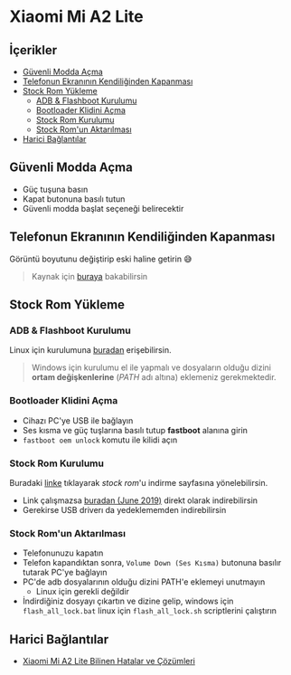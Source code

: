 # Xiaomi Mi A2 Lite <!-- omit in toc -->

## İçerikler <!-- omit in toc -->

- [Güvenli Modda Açma](#G%C3%BCvenli-Modda-A%C3%A7ma)
- [Telefonun Ekranının Kendiliğinden Kapanması](#Telefonun-Ekran%C4%B1n%C4%B1n-Kendili%C4%9Finden-Kapanmas%C4%B1)
- [Stock Rom Yükleme](#Stock-Rom-Y%C3%BCkleme)
  - [ADB & Flashboot Kurulumu](#ADB--Flashboot-Kurulumu)
  - [Bootloader Klidini Açma](#Bootloader-Klidini-A%C3%A7ma)
  - [Stock Rom Kurulumu](#Stock-Rom-Kurulumu)
  - [Stock Rom'un Aktarılması](#Stock-Romun-Aktar%C4%B1lmas%C4%B1)
- [Harici Bağlantılar](#Harici-Ba%C4%9Flant%C4%B1lar)

## Güvenli Modda Açma

- Güç tuşuna basın
- Kapat butonuna basılı tutun
- Güvenli modda başlat seçeneği belirecektir

## Telefonun Ekranının Kendiliğinden Kapanması

Görüntü boyutunu değiştirip eski haline getirin 😅

> Kaynak için [buraya](https://www.reddit.com/r/Xiaomi/comments/apkwo9/mi_a2_lite_autoclosing_apps/) bakabilirsin

## Stock Rom Yükleme

### ADB & Flashboot Kurulumu

Linux için kurulumuna [buradan](../%C4%B0%C5%9Fletim%20Sistemi%20Notlar%C4%B1%2FLinux%20Notlar%C4%B1.md#adb--fastboot-android-tools-kurulumu) erişebilirsin.

> Windows için kurulumu el ile yapmalı ve dosyaların olduğu dizini **ortam değişkenlerine** (_PATH_ adı altına) eklemeniz gerekmektedir.

### Bootloader Klidini Açma

- Cihazı PC'ye USB ile bağlayın
- Ses kısma ve güç tuşlarına basılı tutup **fastboot** alanına girin
- `fastboot oem unlock` komutu ile kilidi açın

### Stock Rom Kurulumu

Buradaki [linke](http://en.miui.com/download-354.html) tıklayarak _stock rom_'u indirme sayfasına yönelebilirsin.

- Link çalışmazsa [buradan (June 2019)](https://bigota.d.miui.com/V10.0.10.0.PDLMIXM/miui_DAISYGlobal_V10.0.10.0.PDLMIXM_e3710856b5_9.0.zip) direkt olarak indirebilirsin
- Gerekirse USB driverı da yedeklememden indirebilirsin

### Stock Rom'un Aktarılması

- Telefonunuzu kapatın
- Telefon kapandıktan sonra, `Volume Down (Ses Kısma)` butonuna basılır tutarak PC'ye bağlayın
- PC'de adb dosyalarının olduğu dizini PATH'e eklemeyi unutmayın
  - Linux için gerekli değildir
- İndirdiğiniz dosyayı çıkartın ve dizine gelip, windows için `flash_all_lock.bat` linux için `flash_all_lock.sh` scriptlerini çalıştırın

## Harici Bağlantılar

- [Xiaomi Mi A2 Lite Bilinen Hatalar ve Çözümleri](https://mobileinternist.com/xiaomi-mi-a2-issues-solved)
